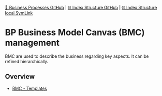 [📁 Business Processes GitHub](/cerulean-circle-unlimited-2cu/governance/eam/business-processes.md) | [🌐 Index Structure GitHub](/cerulean-circle-unlimited-2cu/governance/eam/business-processes/bp-business-model-canvas-bmc-management.md) | [🌐 Index Structure local SymLink](./bp-business-model-canvas-bmc-management.entry.md)

# BP Business Model Canvas (BMC) management

BMC are used to describe the business regarding key aspects. It can be refined hierarchically.

## Overview

- [BMC - Templates](./bp-business-model-canvas-bmc-management/bmc-templates.md)
